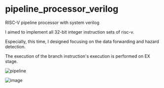# pipeline_processor_verilog
RISC-V pipeline processor with system verilog

I aimed to implement all 32-bit integer instruction sets of risc-v.

Especially, this time, I designed focusing on the data forwarding and hazard detection.

The execution of the branch instruction's execution is performed on EX stage.


![pipeline](https://user-images.githubusercontent.com/76850241/232863385-1e3eb8bf-8eb9-46a6-9b09-1704c86c1cca.png)

![image](https://user-images.githubusercontent.com/76850241/232864328-f827bc12-77d8-4978-a737-1555154c7ba5.png)

